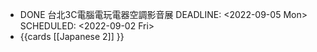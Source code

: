 - DONE 台北3C電腦電玩電器空調影音展
  DEADLINE: <2022-09-05 Mon>
  SCHEDULED: <2022-09-02 Fri>
- {{cards [[Japanese 2]] }}